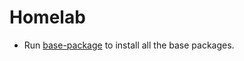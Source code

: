 # Homelab

- Run [base-package](./1.InitialConfigs/base-packages.sh) to install all the base packages.
